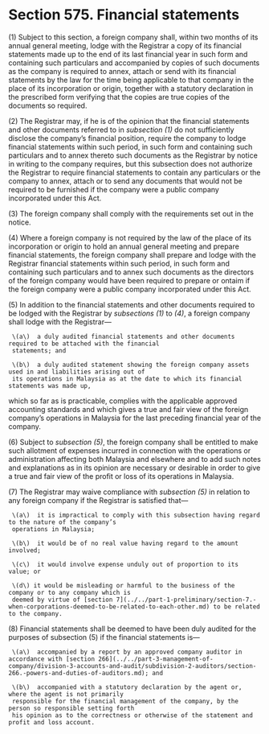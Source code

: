 # Section 575. Financial statements

\(1\) Subject to this section, a foreign company shall, within two months of its annual general meeting, lodge with the Registrar a copy of its financial statements made up to the end of its last financial year in such form and containing such particulars and accompanied by copies of such documents as the company is required to annex, attach or send with its financial statements by the law for the time being applicable to that company in the place of its incorporation or origin, together with a statutory declaration in the prescribed form verifying that the copies are true copies of the documents so required.

\(2\) The Registrar may, if he is of the opinion that the financial statements and other documents referred to in _subsection \(1\)_ do not sufficiently disclose the company’s financial position, require the company to lodge financial statements within such period, in such form and containing such particulars and to annex thereto such documents as the Registrar by notice in writing to the company requires, but this subsection does not authorize the Registrar to require financial statements to contain any particulars or the company to annex, attach or to send any documents that would not be required to be furnished if the company were a public company incorporated under this Act.

\(3\) The foreign company shall comply with the requirements set out in the notice.

\(4\) Where a foreign company is not required by the law of the place of its incorporation or origin to hold an annual general meeting and prepare financial statements, the foreign company shall prepare and lodge with the Registrar financial statements within such period, in such form and containing such particulars and to annex such documents as the directors of the foreign company would have been required to prepare or ontaim if the foreign company were a public company incorporated under this Act.

\(5\) In addition to the financial statements and other documents required to be lodged with the Registrar by _subsections \(1\)_ to _\(4\)_, a foreign company shall lodge with the Registrar—

     \(a\)  a duly audited financial statements and other documents required to be attached with the financial   
     statements; and

     \(b\)  a duly audited statement showing the foreign company assets used in and liabilities arising out of   
     its operations in Malaysia as at the date to which its financial statements was made up,

which so far as is practicable, complies with the applicable approved accounting standards and which gives a true and fair view of the foreign company’s operations in Malaysia for the last preceding financial year of the company.

\(6\) Subject to _subsection \(5\)_, the foreign company shall be entitled to make such allotment of expenses incurred in connection with the operations or administration affecting both Malaysia and elsewhere and to add such notes and explanations as in its opinion are necessary or desirable in order to give a true and fair view of the profit or loss of its operations in Malaysia.

\(7\) The Registrar may waive compliance with _subsection \(5\)_ in relation to any foreign company if the Registrar is satisfied that—

     \(a\)  it is impractical to comply with this subsection having regard to the nature of the company’s   
     operations in Malaysia;

     \(b\)  it would be of no real value having regard to the amount involved;

     \(c\)  it would involve expense unduly out of proportion to its value; or

     \(d\) it would be misleading or harmful to the business of the company or to any company which is   
     deemed by virtue of [section 7](../../part-1-preliminary/section-7.-when-corporations-deemed-to-be-related-to-each-other.md) to be related to the company.

\(8\) Financial statements shall be deemed to have been duly audited for the purposes of subsection \(5\) if the financial statements is—

     \(a\)  accompanied by a report by an approved company auditor in accordance with [section 266](../../part-3-management-of-company/division-3-accounts-and-audit/subdivision-2-auditors/section-266.-powers-and-duties-of-auditors.md); and

     \(b\)  accompanied with a statutory declaration by the agent or, where the agent is not primarily   
     responsible for the financial management of the company, by the person so responsible setting forth    
     his opinion as to the correctness or otherwise of the statement and profit and loss account.

